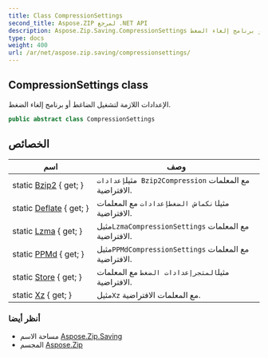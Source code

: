 ```yaml
---
title: Class CompressionSettings
second_title: Aspose.ZIP لمرجع .NET API
description: Aspose.Zip.Saving.CompressionSettings فصل. الإعدادات اللازمة لتشغيل الضاغط أو برنامج إلغاء الضغط.
type: docs
weight: 400
url: /ar/net/aspose.zip.saving/compressionsettings/
---
```

## CompressionSettings class

الإعدادات اللازمة لتشغيل الضاغط أو برنامج إلغاء الضغط.

```csharp
public abstract class CompressionSettings
```

## الخصائص

| اسم | وصف |
| --- | --- |
| static [Bzip2](../../aspose.zip.saving/compressionsettings/bzip2/) { get; } | مثيل`إعدادات Bzip2Compression` مع المعلمات الافتراضية. |
| static [Deflate](../../aspose.zip.saving/compressionsettings/deflate/) { get; } | مثيل`انكماش الضغطإعدادات` مع المعلمات الافتراضية. |
| static [Lzma](../../aspose.zip.saving/compressionsettings/lzma/) { get; } | مثيل`LzmaCompressionSettings` مع المعلمات الافتراضية. |
| static [PPMd](../../aspose.zip.saving/compressionsettings/ppmd/) { get; } | مثيل`PPMdCompressionSettings` مع المعلمات الافتراضية. |
| static [Store](../../aspose.zip.saving/compressionsettings/store/) { get; } | مثيل`المتجرإعدادات الضغط` مع المعلمات الافتراضية. |
| static [Xz](../../aspose.zip.saving/compressionsettings/xz/) { get; } | مثيل`Xz` مع المعلمات الافتراضية. |

### أنظر أيضا

* مساحة الاسم [Aspose.Zip.Saving](../../aspose.zip.saving/)
* المجسم [Aspose.Zip](../../)


